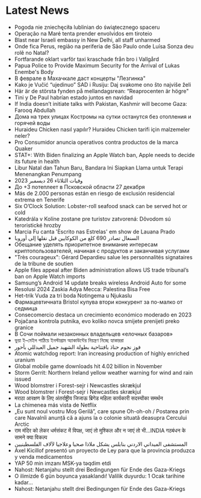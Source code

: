 # Latest News
-  Pogoda nie zniechęciła lublinian do świątecznego spaceru
-  Operação na Maré tenta prender envolvidos em tiroteio
-  Blast near Israeli embassy in New Delhi, all staff unharmed
-  Onde fica Perus, região na periferia de São Paulo onde Luísa Sonza deu rolê no Natal?
-  Fortfarande oklart varför taxi kraschade från bro i Vallgård
-  Papua Police to Provide Maximum Security for the Arrival of Lukas Enembe's Body
-  В феврале в Махачкале даст концерты "Лезгинка"
-  Kako je Vučić “ujedinuo” SAD i Rusiju: Daj svakome ono što najviše želi
-  Här är de största fynden på mellandagsrean: “Reaprocenten är högre"
-  Tini y De Paul habrían estado juntos en navidad
-  If India doesn’t initiate talks with Pakistan, Kashmir will become Gaza: Farooq Abdullah
-  Дома на трех улицах Костромы на сутки останутся без отопления и горячей воды
-  Huraideu Chicken nasıl yapılır? Huraideu Chicken tarifi için malzemeler neler?
-  Pro Consumidor anuncia operativos contra productos de la marca Quaker
-  STAT+: With Biden finalizing an Apple Watch ban, Apple needs to decide its future in health
-  Libur Natal dan Tahun Baru, Bandara Ini Siapkan Llama untuk Terapi Menenangkan Penumpang
-  وفيات الثلاثاء 26 ديسمبر 2023
-  До +3 потеплеет в Псковской области 27 декабря
-  Más de 2.000 personas están en riesgo de exclusión residencial extrema en Tenerife
-  Six O’Clock Solution: Lobster-roll seafood snack can be served hot or cold
-  Katedrála v Kolíne zostane pre turistov zatvorená: Dôvodom sú teroristické hrozby
-  Marcia Fu canta 'Escrito nas Estrelas' em show de Lauana Prado
-  السنغال تصادر 690 كلغ من الكوكايين قبل نقلها إلى أوروبا
-  Обещание уделять приоритетное внимание интересам криптопользователей, начиная с продуктов и заканчивая услугами
-  "Très courageux": Gérard Depardieu salue les personnalités signataires de la tribune de soutien
-  Apple files appeal after Biden administration allows US trade tribunal’s ban on Apple Watch imports
-  Samsung’s Android 14 update breaks wireless Android Auto for some
-  Resolusi 2024 Zaskia Adya Mecca: Palestina Bisa Free
-  Het-trik Vuda za tri boda Notingema u Njukaslu
-  Фармацевтичната Bristol купува втори конкурент за по-малко от седмица
-  Consecomercio destaca un crecimiento económico moderado en 2023
-  Pojačana kontrola putnika, evo koliko novca smijete prenijeti preko granice
-  В Сочи поймали незаконных владельцев «елочных базаров»
-  ভুয়া ই–মেইল পাঠিয়ে ইনস্টাগ্রাম অ্যাকাউন্টের নিয়ন্ত্রণ নিচ্ছে হ্যাকাররা
-  فوز نجوم حناذ بافتتاحية بطولة الشهيد جميل العبدللي بأحور
-  Atomic watchdog report: Iran increasing production of highly enriched uranium
-  Global mobile game downloads hit 4.02 billion in November
-  Storm Gerrit: Northern Ireland yellow weather warning for wind and rain issued
-  Wood blomstrer i Forest-sejr i Newcastles skrækjul
-  Wood blomstrer i Forest-sejr i Newcastles skrækjul
-  मराठा आरक्षण के लिए अंतर्राष्ट्रीय जिजाऊ ब्रिगेड महिला कार्यकारी सदस्योंका समर्थन
-  La chimenea más vista de Netflix
-  „Eu sunt noul vostru Moș Gerilă”, care spune Oh-oh-oh / Postarea prin care Navalnîi anunță că a ajuns la o colonie situată deasupra Cercului Arctic
-  राम मंदिर को लेकर धर्मसंकट में विपक्ष, जाएं तो मुश्किल और न जाएं तो भी…INDIA गठबंधन के सामने क्या विकल्प
-  المستشفى الميداني الاردني بنابلس يشكل ملاذا صحيا وعلاجيا لآلاف الفلسطينيين
-  Axel Kicillof presentó un proyecto de Ley para que la provincia produzca y venda medicamentos
-  YAP 50 min imzanı MSK-ya təqdim etdi
-  Nahost: Netanjahu stellt drei Bedingungen für Ende des Gaza-Kriegs
-  O ilimizde 6 gün boyunca yasaklandı! Valilik duyurdu: 1 Ocak tarihine kadar...
-  Nahost: Netanjahu stellt drei Bedingungen für Ende des Gaza-Kriegs
